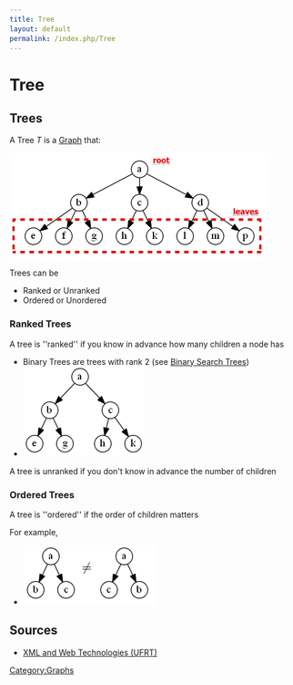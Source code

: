 ```yaml
---
title: Tree
layout: default
permalink: /index.php/Tree
---
```


# Tree

## Trees
A Tree $T$ is a [Graph](Graph) that:


<img src="https://raw.githubusercontent.com/alexeygrigorev/wiki-figures/master/ufrt/xml/trees.png" alt="Image">

Trees can be
- Ranked or Unranked
- Ordered or Unordered


### Ranked Trees
A tree is ''ranked'' if you know in advance how many children a node has
- Binary Trees are trees with rank 2 (see [Binary Search Trees](Binary_Search_Trees))
- <img src="https://raw.githubusercontent.com/alexeygrigorev/wiki-figures/master/ufrt/xml/trees-bin.png" alt="Image">

A tree is unranked if you don't know in advance the number of children



### Ordered Trees
A tree is ''ordered''  if the order of children matters

For example, 
- <img src="https://raw.githubusercontent.com/alexeygrigorev/wiki-figures/master/ufrt/xml/trees-order.png" alt="Image">

## Sources
- [XML and Web Technologies (UFRT)](XML_and_Web_Technologies_(UFRT))

[Category:Graphs](Category_Graphs)